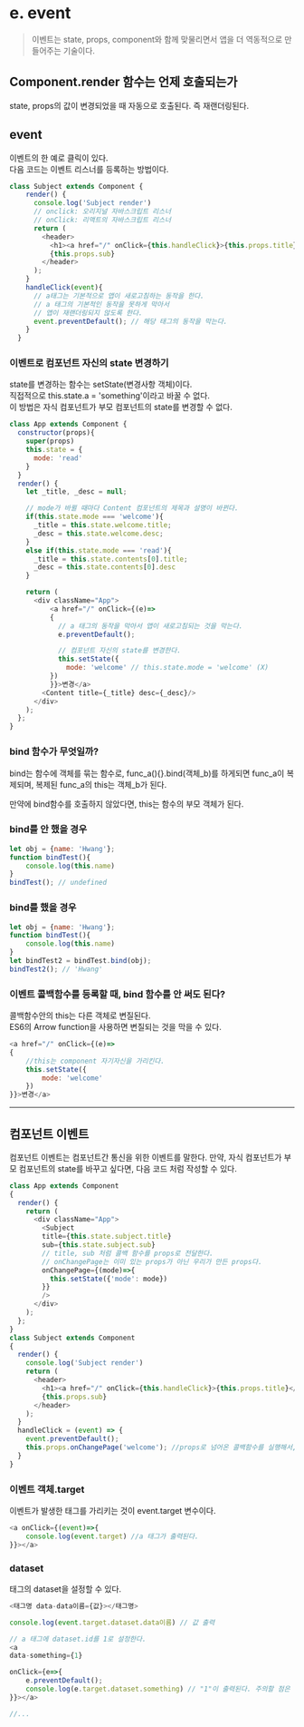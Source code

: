 # e. event

> 이벤트는 state, props, component와 함께 맞물리면서 앱을 더 역동적으로 만들어주는 기술이다.

## Component.render 함수는 언제 호출되는가
state, props의 값이 변경되었을 때 자동으로 호출된다.
즉 재랜더링된다.

## event
이벤트의 한 예로 클릭이 있다.<br>
다음 코드는 이벤트 리스너를 등록하는 방법이다.

```javascript
class Subject extends Component {
    render() {
      console.log('Subject render')
      // onclick: 오리지널 자바스크립트 리스너
      // onClick: 리액트의 자바스크립트 리스너
      return (
        <header>
          <h1><a href="/" onClick={this.handleClick}>{this.props.title}</a></h1>
          {this.props.sub}
        </header>
      );
    }
    handleClick(event){
      // a태그는 기본적으로 앱이 새로고침하는 동작을 한다.
      // a 태그의 기본적인 동작을 못하게 막아서
      // 앱이 재랜더링되지 않도록 한다.
      event.preventDefault(); // 해당 태그의 동작을 막는다.
    }
  }
```

### 이벤트로 컴포넌트 자신의 state 변경하기

state를 변경하는 함수는 setState(변경사항 객체)이다.<br>
직접적으로 this.state.a = 'something'이라고 바꿀 수 없다.<br>
이 방법은 자식 컴포넌트가 부모 컴포넌트의 state를 변경할 수 없다.<br>
```javascript
class App extends Component {
  constructor(props){
    super(props)
    this.state = {
      mode: 'read'
    }
  }
  render() {
    let _title, _desc = null;

    // mode가 바뀔 때마다 Content 컴포넌트의 제목과 설명이 바뀐다.
    if(this.state.mode === 'welcome'){
      _title = this.state.welcome.title;
      _desc = this.state.welcome.desc;
    }
    else if(this.state.mode === 'read'){
      _title = this.state.contents[0].title;
      _desc = this.state.contents[0].desc
    }

    return (
      <div className="App">
          <a href="/" onClick={(e)=>
          {
            // a 태그의 동작을 막아서 앱이 새로고침되는 것을 막는다.
            e.preventDefault();

            // 컴포넌트 자신의 state를 변경한다.
            this.setState({
              mode: 'welcome' // this.state.mode = 'welcome' (X)
          })
          }}>변경</a>
        <Content title={_title} desc={_desc}/>
      </div>
    );
  };
}
```

### bind 함수가 무엇일까?
bind는 함수에 객체를 묶는 함수로,
func_a(){}.bind(객체_b)를 하게되면
func_a이 복제되며, 복제된 func_a의 this는 객체_b가 된다.<br>

만약에 bind함수를 호출하지 않았다면, this는 함수의 부모 객체가 된다.

### bind를 안 했을 경우
```javascript
let obj = {name: 'Hwang'};
function bindTest(){
    console.log(this.name)
}
bindTest(); // undefined
```

### bind를 했을 경우
```javascript
let obj = {name: 'Hwang'};
function bindTest(){
    console.log(this.name)
}
let bindTest2 = bindTest.bind(obj);
bindTest2(); // 'Hwang'
```

### 이벤트 콜백함수를 등록할 때, bind 함수를 안 써도 된다?
콜백함수안의 this는 다른 객체로 변질된다.<br>
ES6의 Arrow function을 사용하면 변질되는 것을 막을 수 있다.
```javascript
<a href="/" onClick={(e)=>
{
    //this는 component 자기자신을 가리킨다.
    this.setState({
        mode: 'welcome'
    })
}}>변경</a>
```
<hr />

## 컴포넌트 이벤트
컴포넌트 이벤트는 컴포넌트간 통신을 위한 이벤트를 말한다.
만약, 자식 컴포넌트가 부모 컴포넌트의 state를 바꾸고 싶다면,
다음 코드 처럼 작성할 수 있다.

```javascript
class App extends Component
{
  render() {
    return (
      <div className="App">
        <Subject 
        title={this.state.subject.title} 
        sub={this.state.subject.sub}
        // title, sub 처럼 콜백 함수를 props로 전달한다.
        // onChangePage는 이미 있는 props가 아닌 우리가 만든 props다.
        onChangePage={(mode)=>{
          this.setState({'mode': mode})
        }}
        />
      </div>
    );
  };
}
class Subject extends Component 
{
  render() {
    console.log('Subject render')
    return (
      <header>
        <h1><a href="/" onClick={this.handleClick}>{this.props.title}</a></h1>
        {this.props.sub}
      </header>
    );
  }
  handleClick = (event) => {
    event.preventDefault();
    this.props.onChangePage('welcome'); //props로 넘어온 콜백함수를 실행해서, 부모 컴포넌트에게 state를 바꾸라는 신호를 보낸다.
  }
}
```

### 이벤트 객체.target
이벤트가 발생한 태그를 가리키는 것이 event.target 변수이다.
```javascript
<a onClick={(event)=>{
    console.log(event.target) //a 태그가 출력된다.
}}></a>

```

### dataset
태그의 dataset을 설정할 수 있다.<br>
```javascript
<태그명 data-data이름={값}></태그명>

console.log(event.target.dataset.data이름) // 값 출력
```
```javascript
// a 태그에 dataset.id를 1로 설정한다.
<a 
data-something={1} 

onClick={e=>{
    e.preventDefault();
    console.log(e.target.dataset.something) // "1"이 출력된다. 주의할 점은 문자열로 저장된다. 나중에 정수형으로 바꿔줘야한다.
}}></a>

//...


```